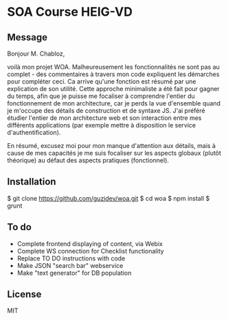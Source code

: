 # SOA Course HEIG-VD

## Message

Bonjour M. Chabloz, 

voilà mon projet WOA. Malheureusement les fonctionnalités ne sont pas au complet - des commentaires à travers mon code expliquent les démarches pour compléter ceci. Ca arrive qu'une fonction est résumé par une explication de son utilité. Cette approche minimaliste a été fait pour gagner du temps, afin que je puisse me focaliser à comprendre l'entier du fonctionnement de mon architecture, car je perds la vue d'ensemble quand je m'occupe des détails de construction et de syntaxe JS. J'ai préféré étudier l'entier de mon architecture web et son interaction entre mes différents applications (par exemple mettre à disposition le service d'authentification).

En résumé, excusez moi pour mon manque d'attention aux détails, mais à cause de mes capacités je me suis focaliser sur les aspects globaux (plutôt théorique) au défaut des aspects pratiques (fonctionnel).

## Installation

$ git clone https://github.com/guzidev/woa.git
$ cd woa
$ npm install
$ grunt

## To do
- Complete frontend displaying of content, via Webix
- Complete WS connection for Checklist functionality
- Replace TO DO instructions with code
- Make JSON "search bar" webservice
- Make "text generator" for DB population

## License
MIT